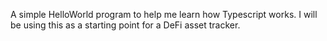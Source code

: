 A simple HelloWorld program to help me learn how Typescript works. I will be using this as a starting point for a DeFi asset tracker.